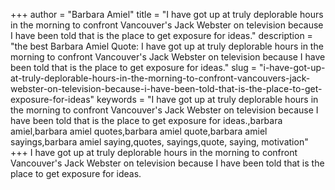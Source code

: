 +++
author = "Barbara Amiel"
title = "I have got up at truly deplorable hours in the morning to confront Vancouver's Jack Webster on television because I have been told that is the place to get exposure for ideas."
description = "the best Barbara Amiel Quote: I have got up at truly deplorable hours in the morning to confront Vancouver's Jack Webster on television because I have been told that is the place to get exposure for ideas."
slug = "i-have-got-up-at-truly-deplorable-hours-in-the-morning-to-confront-vancouvers-jack-webster-on-television-because-i-have-been-told-that-is-the-place-to-get-exposure-for-ideas"
keywords = "I have got up at truly deplorable hours in the morning to confront Vancouver's Jack Webster on television because I have been told that is the place to get exposure for ideas.,barbara amiel,barbara amiel quotes,barbara amiel quote,barbara amiel sayings,barbara amiel saying,quotes, sayings,quote, saying, motivation"
+++
I have got up at truly deplorable hours in the morning to confront Vancouver's Jack Webster on television because I have been told that is the place to get exposure for ideas.
